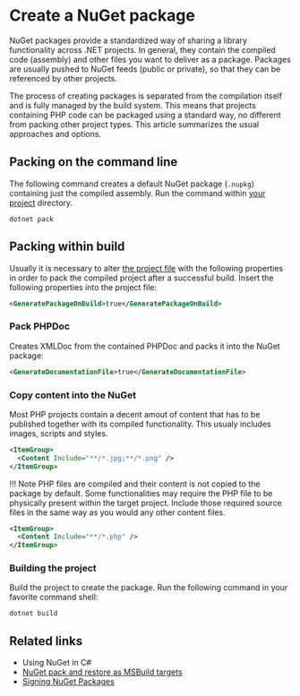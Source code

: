 # Create a NuGet package

NuGet packages provide a standardized way of sharing a library functionality across .NET projects. In general, they contain the compiled code (assembly) and other files you want to deliver as a package. Packages are usually pushed to NuGet feeds (public or private), so that they can be referenced by other projects.

The process of creating packages is separated from the compilation itself and is fully managed by the build system. This means that projects containing PHP code can be packaged using a standard way, no different from packing other project types. This article summarizes the usual approaches and options.

## Packing on the command line

The following command creates a default NuGet package (`.nupkg`) containing just the compiled assembly. Run the command within [your project](/php/msbuild) directory.

```shell
dotnet pack
```

## Packing within build

Usually it is necessary to alter [the project file](/php/msbuild) with the following properties in order to pack the compiled project after a successful build. Insert the following properties into the project file:

```xml
<GeneratePackageOnBuild>true</GeneratePackageOnBuild>
```

### Pack PHPDoc

Creates XMLDoc from the contained PHPDoc and packs it into the NuGet package:
```xml
<GenerateDocumentationFile>true</GenerateDocumentationFile>
```

### Copy content into the NuGet

Most PHP projects contain a decent amout of content that has to be published together with its compiled functionality. This usualy includes images, scripts and styles.

```xml
<ItemGroup>
  <Content Include="**/*.jpg;**/*.png" />
</ItemGroup>
```

!!! Note
    PHP files are compiled and their content is not copied to the package by default. Some functionalities may require the PHP file to be physically present within the target project. Include those required source files in the same way as you would any other content files. 

```xml
<ItemGroup>
  <Content Include="**/*.php" />
</ItemGroup>
```

### Building the project

Build the project to create the package. Run the following command in your favorite command shell:

```shell
dotnet build
```

## Related links

- Using NuGet in C#
- [NuGet pack and restore as MSBuild targets](https://docs.microsoft.com/en-us/nuget/reference/msbuild-targets)
- [Signing NuGet Packages](https://docs.microsoft.com/en-us/nuget/create-packages/sign-a-package)
